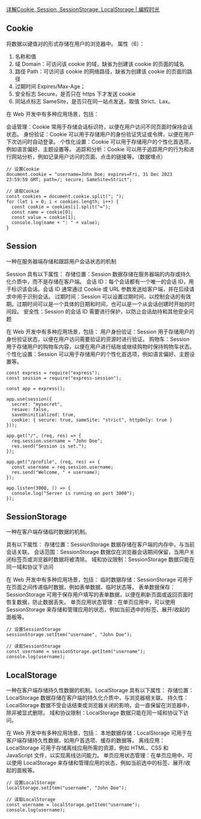 [详解Cookie, Session, SessionStorage, LocalStorage | 编程时光](https://www.coding-time.cn/js/advance/%E8%AF%A6%E8%A7%A3%E5%89%8D%E7%AB%AF%E6%95%B0%E6%8D%AE%E5%AD%98%E5%82%A8.html#%E5%B1%9E%E6%80%A7-3)
## Cookie
将数据以键值对的形式存储在用户的浏览器中。
属性（6）：
1. 名称和值
2. 域 Domain：可访问该 cookie 的域，缺省为创建该 cookie 的页面的域名
3. 路径 Path：可访问该 cookie 的网络路径，缺省为创建该 cookie 的页面的路径
4. 过期时间 Expires/Max-Age；
5. 安全标志 Secure，是否只在 https 下才发送 cookie
6. 同站点标志 SameSite，是否只在同一站点发送，取值 Strict、Lax。

在 Web 开发中有多种应用场景，包括：

会话管理：Cookie 常用于存储会话标识符，以便在用户访问不同页面时保持会话状态。
身份验证：Cookie 可以用于存储用户的身份验证凭证或令牌，以便在用户下次访问时自动登录。
个性化设置：Cookie 可以用于存储用户的个性化首选项，例如语言偏好、主题设置等。
追踪和分析：Cookie 可以用于追踪用户的行为和进行网站分析，例如记录用户访问的页面、点击的链接等。（数据埋点）

```
// 设置Cookie
document.cookie = "username=John Doe; expires=Fri, 31 Dec 2023 23:59:59 GMT; path=/; secure; SameSite=Strict";

// 读取Cookie
const cookies = document.cookie.split("; ");
for (let i = 0; i < cookies.length; i++) {
  const cookie = cookies[i].split("=");
  const name = cookie[0];
  const value = cookie[1];
  console.log(name + ": " + value);
}
```

## Session 
一种在服务器端存储和跟踪用户会话状态的机制

Session 具有以下属性：
存储位置：Session 数据存储在服务器端的内存或持久化介质中，而不是存储在客户端。
会话 ID：每个会话都有一个唯一的会话 ID，用于标识该会话。会话 ID 通常通过 Cookie 或 URL 参数发送给客户端，并在后续请求中用于识别会话。
过期时间：Session 可以设置过期时间，以控制会话的有效期。过期时间可以是一个具体的日期和时间，也可以是一个从会话创建时开始的时间段。
安全性：Session 的会话 ID 需要进行保护，以防止会话劫持和其他安全问题

在 Web 开发中有多种应用场景，包括：
用户身份验证：Session 用于存储用户的身份验证状态，以便在用户访问需要验证的资源时进行验证。
购物车：Session 用于存储用户的购物车内容，以便在用户进行结账或继续购物时保持购物车状态。
个性化设置：Session 可以用于存储用户的个性化首选项，例如语言偏好、主题设置等。
```
const express = require("express");
const session = require("express-session");

const app = express();

app.use(session({
  secret: "mysecret",
  resave: false,
  saveUninitialized: true,
  cookie: { secure: true, sameSite: "strict", httpOnly: true }
}));

app.get("/", (req, res) => {
  req.session.username = "John Doe";
  res.send("Session is set.");
});

app.get("/profile", (req, res) => {
  const username = req.session.username;
  res.send("Welcome, " + username);
});

app.listen(3000, () => {
  console.log("Server is running on port 3000");
});

```

## SessionStorage 
一种在客户端存储临时数据的机制。

具有以下属性：
存储位置：SessionStorage 数据存储在客户端的内存中，与当前会话关联。
会话范围：SessionStorage 数据仅在浏览器会话期间保留，当用户关闭标签页或浏览器时数据将被清除。
域和协议限制：SessionStorage 数据只能在同一域和协议下访问

在 Web 开发中有多种应用场景，包括：
临时数据存储：SessionStorage 可用于在页面之间传递临时数据，例如表单数据、临时状态等。
表单数据保存：SessionStorage 可用于保存用户填写的表单数据，以便在刷新页面或返回页面时恢复数据，防止数据丢失。
单页应用状态管理：在单页应用中，可以使用 SessionStorage 来存储和管理应用的状态，例如当前选中的标签、展开/收起的面板等。

```
// 设置SessionStorage
sessionStorage.setItem("username", "John Doe");

// 读取SessionStorage
const username = sessionStorage.getItem("username");
console.log(username);

```

## LocalStorage 
一种在客户端存储持久性数据的机制。LocalStorage 具有以下属性：
存储位置：LocalStorage 数据存储在客户端的持久化介质中，与浏览器相关联。
持久性：LocalStorage 数据不受会话结束或浏览器关闭的影响，会一直保留在浏览器中，除非被显式删除。
域和协议限制：LocalStorage 数据只能在同一域和协议下访问。

在 Web 开发中有多种应用场景，包括：
本地数据存储：LocalStorage 可用于在客户端存储持久性数据，如用户首选项、缓存的数据等。
离线应用：LocalStorage 可用于存储离线应用所需的资源，例如 HTML、CSS 和 JavaScript 文件，以实现离线访问能力。
单页应用状态管理：在单页应用中，可以使用 LocalStorage 来存储和管理应用的状态，例如当前选中的标签、展开/收起的面板等。

```
// 设置LocalStorage
localStorage.setItem("username", "John Doe");

// 读取LocalStorage
const username = localStorage.getItem("username");
console.log(username);

```